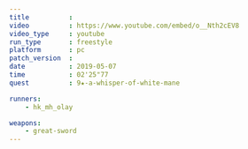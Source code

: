 ```yaml
---
title          :
video          : https://www.youtube.com/embed/o__Nth2cEV8
video_type     : youtube
run_type       : freestyle
platform       : pc
patch_version  :
date           : 2019-05-07
time           : 02'25"77
quest          : 9★-a-whisper-of-white-mane

runners:
    - hk_mh_olay

weapons:
    - great-sword
---
```

